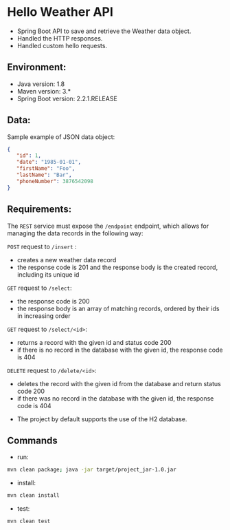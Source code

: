 # Hello Weather API
- Spring Boot API to save and retrieve the Weather data object.
- Handled the HTTP responses.
- Handled custom hello requests.


## Environment:
- Java version: 1.8
- Maven version: 3.*
- Spring Boot version: 2.2.1.RELEASE

## Data:
Sample example of JSON data object:
```json
{
   "id": 1,
   "date": "1985-01-01",
   "firstName": "Foo",
   "lastName": "Bar",
   "phoneNumber": 3876542098
}
```

## Requirements:
The `REST` service must expose the `/endpoint` endpoint, which allows for managing the data records in the following way:


`POST` request to `/insert` :
* creates a new weather data record
* the response code is 201 and the response body is the created record, including its unique id


`GET` request to `/select`:
* the response code is 200
* the response body is an array of matching records, ordered by their ids in increasing order


`GET` request to `/select/<id>`:
* returns a record with the given id and status code 200
* if there is no record in the database with the given id, the response code is 404


`DELETE` request to `/delete/<id>`:
* deletes the record with the given id from the database and return status code 200
* if there was no record in the database with the given id, the response code is 404


 - The project by default supports the use of the H2 database.

## Commands
- run: 
```bash
mvn clean package; java -jar target/project_jar-1.0.jar
```
- install: 
```bash
mvn clean install
```
- test: 
```bash
mvn clean test
```
